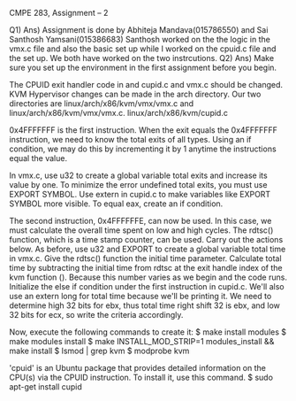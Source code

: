 CMPE 283, Assignment – 2

Q1) Ans) Assignment is done by Abhiteja Mandava(015786550) and Sai Santhosh Yamsani(015386683)
Santhosh worked on the the logic in the vmx.c file and also the basic set up while I worked on the cpuid.c file and the set up.
We both have worked on the two instrcutions.
Q2) Ans) Make sure you set up the environment in the first assignment before you begin. 

The CPUID exit handler code in and cupid.c and vmx.c should be changed. KVM Hypervisor changes can be made in the arch directory. Our two directories are linux/arch/x86/kvm/vmx/vmx.c and linux/arch/x86/kvm/vmx/vmx.c. 
linux/arch/x86/kvm/cupid.c 

0x4FFFFFFF is the first instruction. When the exit equals the 0x4FFFFFFF instruction, we need to know the total exits of all types. Using an if condition, we may do this by incrementing it by 1 anytime the instructions equal the value. 

In vmx.c, use u32 to create a global variable total exits and increase its value by one. To minimize the error undefined total exits, you must use EXPORT SYMBOL. 
Use extern in cupid.c to make variables like EXPORT SYMBOL more visible. To equal eax, create an if condition.

The second instruction, 0x4FFFFFFE, can now be used. In this case, we must calculate the overall time spent on low and high cycles. The rdtsc() function, which is a time stamp counter, can be used. 
Carry out the actions below. 
As before, use u32 and EXPORT to create a global variable total time in vmx.c. Give the rdtsc() function the initial time parameter. Calculate total time by subtracting the initial time from rdtsc at the exit handle index of the kvm function (). Because this number varies as we begin and the code runs. 
Initialize the else if condition under the first instruction in cupid.c. We'll also use an extern long for total time because we'll be printing it. We need to determine high 32 bits for ebx, thus total time right shift 32 is ebx, and low 32 bits for ecx, so write the criteria accordingly. 

 Now, execute the following commands to create it: 
$ make install modules 
$ make modules install
$ make INSTALL_MOD_STRIP=1 modules_install && make install
$ lsmod | grep kvm
$ modprobe kvm
 
 
'cpuid' is an Ubuntu package that provides detailed information on the CPU(s) via the CPUID instruction. 
To install it, use this command. 
$ sudo apt-get install cupid 
